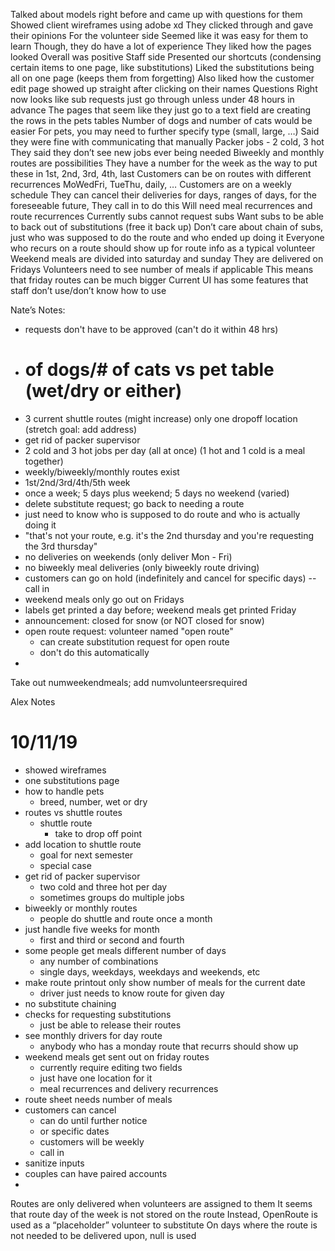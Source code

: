 Talked about models right before and came up with questions for them
Showed client wireframes using adobe xd
They clicked through and gave their opinions
For the volunteer side
Seemed like it was easy for them to learn
Though, they do have a lot of experience
They liked how the pages looked
Overall was positive
Staff side
Presented our shortcuts (condensing certain items to one page, like substitutions)
Liked the substitutions being all on one page (keeps them from forgetting)
Also liked how the customer edit page showed up straight after clicking on their names
Questions
Right now looks like sub requests just go through unless under 48 hours in advance
The pages that seem like they just go to a text field are creating the rows in the pets tables
Number of dogs and number of cats would be easier
For pets, you may need to further specify type (small, large, …)
Said they were fine with communicating that manually
Packer jobs - 2 cold, 3 hot
They said they don’t see new jobs ever being needed
Biweekly and monthly routes are possibilities
They have a number for the week as the way to put these in
1st, 2nd, 3rd, 4th, last 
Customers can be on routes with different recurrences
MoWedFri, TueThu, daily, …
Customers are on a weekly schedule
They can cancel their deliveries for days, ranges of days, for the foreseeable future, 
They call in to do this
Will need meal recurrences and route recurrences
Currently subs cannot request subs
Want subs to be able to back out of substitutions (free it back up)
Don’t care about chain of subs, just who was supposed to do the route and who ended up doing it
Everyone who recurs on a route should show up for route info as a typical volunteer
Weekend meals are divided into saturday and sunday
They are delivered on Fridays
Volunteers need to see number of meals if applicable
This means that friday routes can be much bigger
Current UI has some features that staff don’t use/don’t know how to use

Nate’s Notes:
- requests don't have to be approved (can't do it within 48 hrs)
- # of dogs/# of cats vs pet table (wet/dry or either)
- 3 current shuttle routes (might increase) only one dropoff location (stretch goal: add address)
- get rid of packer supervisor
- 2 cold and 3 hot jobs per day (all at once) (1 hot and 1 cold is a meal together)
- weekly/biweekly/monthly routes exist
- 1st/2nd/3rd/4th/5th week
- once a week; 5 days plus weekend; 5 days no weekend (varied)
- delete substitute request; go back to needing a route
- just need to know who is supposed to do route and who is actually doing it
- "that's not your route, e.g. it's the 2nd thursday and you're requesting the 3rd thursday"
- no deliveries on weekends (only deliver Mon - Fri)
- no biweekly meal deliveries (only biweekly route driving)
- customers can go on hold (indefinitely and cancel for specific days) --  call in
- weekend meals only go out on Fridays
- labels get printed a day before; weekend meals get printed Friday
- announcement: closed for snow (or NOT closed for snow)
- open route request: volunteer named "open route"
	- can create substitution request for open route
	- don't do this automatically
- 
Take out numweekendmeals; add numvolunteersrequired


Alex Notes
# 10/11/19
  - showed wireframes
  - one substitutions page
  - how to handle pets
    - breed, number, wet or dry
  - routes vs shuttle routes
    - shuttle route
      - take to drop off point
  - add location to shuttle route
    - goal for next semester
    - special case
  - get rid of packer supervisor
    - two cold and three hot per day
    - sometimes groups do multiple jobs
  - biweekly or monthly routes
    - people do shuttle and route once a month
  - just handle five weeks for month
    - first and third or second and fourth
  - some people get meals different number of days
    - any number of combinations
    - single days, weekdays, weekdays and weekends, etc
  - make route printout only show number of meals for the current date
    - driver just needs to know route for given day
  - no substitute chaining
  - checks for requesting substitutions
    - just be able to release their routes
  - see monthly drivers for day route
    - anybody who has a monday route that recurrs should show up
  - weekend meals get sent out on friday routes
    - currently require editing two fields
    - just have one location for it
    - meal recurrences and delivery recurrences
  - route sheet needs number of meals
  - customers can cancel
    - can do until further notice
    - or specific dates
    - customers will be weekly
    - call in
  - sanitize inputs
  - couples can have paired accounts
  -


Routes are only delivered when volunteers are assigned to them
It seems that route day of the week is not stored on the route
Instead, OpenRoute is used as a “placeholder” volunteer to substitute
On days where the route is not needed to be delivered upon, null is used

